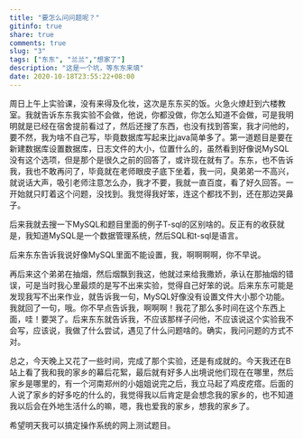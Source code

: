 ```yaml
---
title: "要怎么问问题呢？"
gitinfo: true
share: true
comments: true
slug: "3"
tags: ["东东", "兰兰","想家了"]
description: "这是一个坑，等东东来填"
date: 2020-10-18T23:55:22+08:00
---
```


周日上午上实验课，没有来得及化妆，这次是东东买的饭。火急火燎赶到六楼教室。我就告诉东东我实验不会做，他说，你都没做，你怎么知道不会做，可是我明明就是已经在宿舍提前看过了，然后还搜了东西，也没有找到答案，我才问他的，要不然，我为啥不自己写，毕竟数据库写起来比java简单多了。第一道题目是要在新建数据库设置数据库，日志文件的大小，位置什么的，虽然看到好像说MySQL没有这个选项，但是那个是很久之前的回答了，或许现在就有了。东东，也不告诉我，我也不敢再问了，毕竟就在老师眼皮子底下坐着，我一问，臭弟弟一不高兴，就说话大声，吸引老师注意怎么办，我才不要，我就一直百度，看了好久回答。一开始就只盯着这个问题，没找到。我觉得我好笨，连这个都找不到，还在那边哭鼻子。

后来我就去搜一下MySQL和题目里面的例子T-sql的区别啥的。反正有的收获就是，我知道MySQL是一个数据管理系统，然后SQL和t-sql是语言。

后来东东告诉我说好像MySQL里面不能设置，我，啊啊啊啊，你不早说。

再后来这个弟弟在抽烟，然后烟飘到我这，他就过来给我撒娇，承认在那抽烟的错误，可是当时我心里最烦的是写不出来实验，觉得自己好笨的说。后来东东可能是发现我写不出来作业，就告诉我一句，MySQL好像没有设置文件大小那个功能。我就回了一句，哦。你不早点告诉我，啊啊啊！我花了那么多时间在这个东西上面，哇！要哭了。后来东东就告诉我，不应该那样子问他，不应该说这个实验我不会写，应该说，我做了什么尝试，遇见了什么问题啥的。确实，我问问题的方式不对。

总之，今天晚上又花了一些时间，完成了那个实验，还是有成就的。今天我还在B站上看了我和我的家乡的幕后花絮，最后就有好多人出境说他们现在在哪里，然后家乡是哪里的，有一个河南郑州的小姐姐说完之后，我立马起了鸡皮疙瘩。后面的人说了家乡的好多吃的什么的，我觉得我以后肯定是会想念我的家乡的，也不知道我以后会在外地生活什么的嘛，嗯，我也爱我的家乡，想我的家乡了。

希望明天我可以搞定操作系统的网上测试题目。